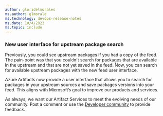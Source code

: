 ```yaml
---
author: gloridelmorales
ms.author: glmorale
ms.technology: devops-release-notes
ms.date: 10/4/2022
ms.topic: include
---
```


### New user interface for upstream package search

Previously, you could see upstream packages if you had a copy of the feed. The pain-point was that you couldn't search for packages that are available in the upstream and that are not yet saved in the feed. Now, you can search for available upstream packages with the new feed user interface.

Azure Artifacts now provide a user interface that allows you to search for packages in your upstream sources and save packages versions into your feed. This aligns with Microsoft’s goal to improve our products and services.

As always, we want our Artifact Services to meet the evolving needs of our community. Post a comment or use the [Developer community](https://developercommunity.visualstudio.com/spaces/22/tfs.html?type=idea) to provide feedback.